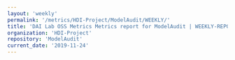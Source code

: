 ```yaml
---
layout: 'weekly'
permalink: '/metrics/HDI-Project/ModelAudit/WEEKLY/'
title: 'DAI Lab OSS Metrics Metrics report for ModelAudit | WEEKLY-REPORT-2019-11-24'
organization: 'HDI-Project'
repository: 'ModelAudit'
current_date: '2019-11-24'
---
```

